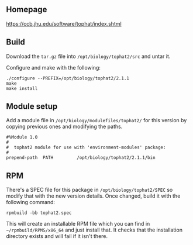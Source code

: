 ## Homepage

https://ccb.jhu.edu/software/tophat/index.shtml

## Build

Download the `tar.gz` file into `/opt/biology/tophat2/src` and untar it.

Configure and make with the following:

    ./configure --PREFIX=/opt/biology/tophat2/2.1.1
    make
    make install

## Module setup

Add a module file in `/opt/biology/modulefiles/tophat2/` for this version by copying previous ones and modifying the paths.

    #%Module 1.0
    #
    #  tophat2 module for use with 'environment-modules' package:
    #
    prepend-path  PATH         /opt/biology/tophat2/2.1.1/bin

## RPM

There's a SPEC file for this package in `/opt/biology/tophat2/SPEC` so modify that with the new version details. Once changed, build it with the following command:

    rpmbuild -bb tophat2.spec

This will create an installable RPM file which you can find in `~/rpmbuild/RPMS/x86_64` and just install that. It checks that the installation directory exists and will fail if it isn't there.